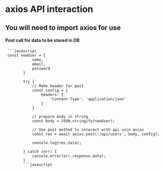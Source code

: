  # axios API interaction
 
 ## You will need to import axios for use
 
#### Post call for data to be stored in DB
     ```javascript
     const newUser = {
                name,
                email,
                password
            }

            try {
                // Make header for post
                const config = {
                    headers: {
                        'Content-Type': 'application/json'
                    }
                }

                // prepare body in string
                const body = JSON.stringify(newUser);

                // Use post method to interact with api usin axios
                const res = await axios.post('/api/users', body, config);

                console.log(res.data);

            } catch (err) {
                console.error(err.response.data);
            }
            ```javascript
